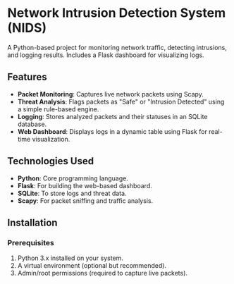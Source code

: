 # Network Intrusion Detection System (NIDS)

A Python-based project for monitoring network traffic, detecting intrusions, and logging results. Includes a Flask dashboard for visualizing logs.

## Features
- **Packet Monitoring**: Captures live network packets using Scapy.
- **Threat Analysis**: Flags packets as "Safe" or "Intrusion Detected" using a simple rule-based engine.
- **Logging**: Stores analyzed packets and their statuses in an SQLite database.
- **Web Dashboard**: Displays logs in a dynamic table using Flask for real-time visualization.

## Technologies Used
- **Python**: Core programming language.
- **Flask**: For building the web-based dashboard.
- **SQLite**: To store logs and threat data.
- **Scapy**: For packet sniffing and traffic analysis.

## Installation

### Prerequisites
1. Python 3.x installed on your system.
2. A virtual environment (optional but recommended).
3. Admin/root permissions (required to capture live packets).

